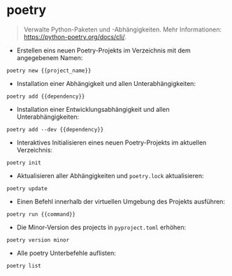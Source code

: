 # poetry

> Verwalte Python-Paketen und -Abhängigkeiten.
> Mehr Informationen: <https://python-poetry.org/docs/cli/>.

- Erstellen eins neuen Poetry-Projekts im Verzeichnis mit dem angegebenem Namen:

`poetry new {{project_name}}`

- Installation einer Abhängigkeit und allen Unterabhängigkeiten:

`poetry add {{dependency}}`

- Installation einer Entwicklungsabhängigkeit und allen Unterabhängigkeiten:

`poetry add --dev {{dependency}}`

- Interaktives Initialisieren eines neuen Poetry-Projekts im aktuellen Verzeichnis:

`poetry init`

- Aktualisieren aller Abhängigkeiten und `poetry.lock` aktualisieren:

`poetry update`

- Einen Befehl innerhalb der virtuellen Umgebung des Projekts ausführen:

`poetry run {{command}}`

- Die Minor-Version des projects in `pyproject.toml` erhöhen:

`poetry version minor`

- Alle poetry Unterbefehle auflisten:

`poetry list`
